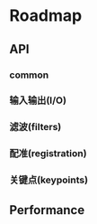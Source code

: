 # Roadmap

## API

### common

### 输入输出(I/O)

### 滤波(filters)

### 配准(registration)

### 关键点(keypoints)

## Performance